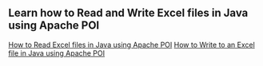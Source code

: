 ## Learn how to Read and Write Excel files in Java using Apache POI

[How to Read Excel files in Java using Apache POI](https://www.callicoder.com/java-read-excel-file-apache-poi/)
[How to Write to an Excel file in Java using Apache POI](https://www.callicoder.com/java-write-excel-file-apache-poi/)